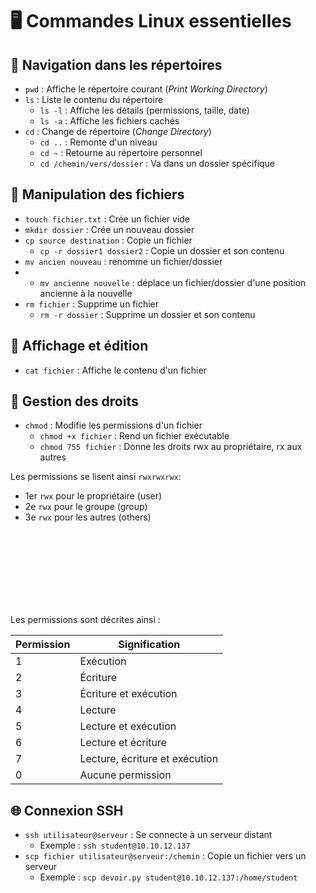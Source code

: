 # 🖥️ Commandes Linux essentielles

## 📁 Navigation dans les répertoires

- `pwd` : Affiche le répertoire courant (*Print Working Directory*)
- `ls` : Liste le contenu du répertoire
  - `ls -l` : Affiche les détails (permissions, taille, date)
  - `ls -a` : Affiche les fichiers cachés
- `cd` : Change de répertoire (*Change Directory*)
  - `cd ..` : Remonte d'un niveau
  - `cd ~` : Retourne au répertoire personnel
  - `cd /chemin/vers/dossier` : Va dans un dossier spécifique

## 📝 Manipulation des fichiers

- `touch fichier.txt` : Crée un fichier vide
- `mkdir dossier` : Crée un nouveau dossier
- `cp source destination` : Copie un fichier
  - `cp -r dossier1 dossier2` : Copie un dossier et son contenu
- `mv ancien nouveau` : renomme un fichier/dossier
- - `mv ancienne nouvelle` : déplace un fichier/dossier d'une position ancienne à la nouvelle
- `rm fichier` : Supprime un fichier
  - `rm -r dossier` : Supprime un dossier et son contenu

## 👀 Affichage et édition

- `cat fichier` : Affiche le contenu d'un fichier

## 👥 Gestion des droits

- `chmod` : Modifie les permissions d'un fichier
  - `chmod +x fichier` : Rend un fichier exécutable
  - `chmod 755 fichier` : Donne les droits rwx au propriétaire, rx aux autres

Les permissions se lisent ainsi `rwxrwxrwx`:
- 1er `rwx` pour le propriétaire (user)
- 2e `rwx` pour le groupe (group)  
- 3e `rwx` pour les autres (others)

<br/>
<br/>
<br/>
<br/>
<br/>
<br/>
<br/>


Les permissions sont décrites ainsi :

| Permission | Signification |
|------------|---------------|
|1|Exécution|
|2|Écriture|
|3|Écriture et exécution|
|4|Lecture|
|5|Lecture et exécution|
|6|Lecture et écriture|
|7|Lecture, écriture et exécution|
|0|Aucune permission|

## 🌐 Connexion SSH

- `ssh utilisateur@serveur` : Se connecte à un serveur distant
  - Exemple : `ssh student@10.10.12.137`
- `scp fichier utilisateur@serveur:/chemin` : Copie un fichier vers un serveur
  - Exemple : `scp devoir.py student@10.10.12.137:/home/student`